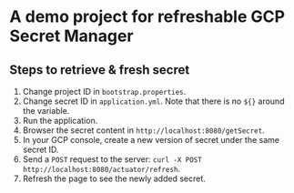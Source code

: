 # A demo project for refreshable GCP Secret Manager
## Steps to retrieve & fresh secret
1. Change project ID in `bootstrap.properties`.
2. Change secret ID in `application.yml`. Note that there is no `${}` around the variable.
3. Run the application.
4. Browser the secret content in `http://localhost:8080/getSecret`.
5. In your GCP console, create a new version of secret under the same secret ID.
6. Send a `POST` request to the server: `curl -X POST http://localhost:8080/actuator/refresh`.
7. Refresh the page to see the newly added secret.